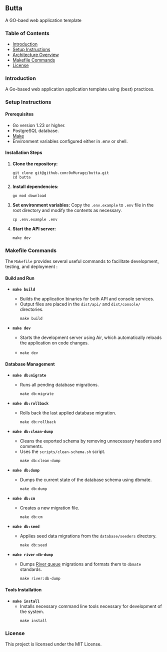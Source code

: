 ## Butta
A GO-baed web application template
### Table of Contents
- [Introduction](#introduction)
- [Setup Instructions](#setup-instructions)
- [Architecture Overview](./docs/architecture.md)
- [Makefile Commands](#makefile-commands)
- [License](#license)

### Introduction
A Go-based web application application template using (best) practices.

### Setup Instructions
#### Prerequisites
- Go version 1.23 or higher.
- PostgreSQL database. 
- [Make](https://www.gnu.org/software/make/)
- Environment variables configured either in .env or shell.


#### Installation Steps
1. **Clone the repository:**
   ```shell
   git clone git@github.com:0xMurage/butta.git
   cd butta
   ```
2. **Install dependencies:**
   ```shell
   go mod download
   ```
3. **Set environment variables:**
   Copy the `.env.example` to  `.env` file in the root directory and modify the contents as necessary.
   ```shell
   cp .env.example .env
   ```
4. **Start the API server:**
   ```shell
   make dev
   ```


### Makefile Commands

The `Makefile` provides several useful commands to facilitate development, testing, and deployment :

#### Build and Run

- **`make build`**
    - Builds the application binaries for both API and console services.
    - Output files are placed in the `dist/api/` and `dist/console/` directories.
      ```shell
      make build
      ```

- **`make dev`**
    - Starts the development server using Air, which automatically reloads the application on code changes.

    - ```shell
      make dev
      ```


#### Database Management

- **`make db:migrate`**
    - Runs all pending database migrations.
      ```shell
      make db:migrate
      ```


- **`make db:rollback`**
    - Rolls back the last applied database migration.

      ```shell
      make db:rollback
      ```


- **`make db:clean-dump`**
    - Cleans the exported schema by removing unnecessary headers and comments.
    - Uses the `scripts/clean-schema.sh` script.
       ```shell
      make db:clean-dump
      ```


- **`make db:dump`**
    - Dumps the current state of the database schema using dbmate.
       ```shell
      make db:dump
      ```


- **`make db:cm`**
    - Creates a new migration file.
       ```shell
      make db:cm
      ```


- **`make db:seed`**
    - Applies seed data migrations from the `database/seeders` directory.
      ```shell
      make db:seed
      ```


- **`make river:db-dump`**
    - Dumps [River queue](https://github.com/riverqueue/river) migrations and formats them to `dbmate` standards.
       ```shell
      make river:db-dump
      ```


#### Tools Installation

- **`make install`**
    - Installs necessary command line tools necessary for development of the system.
      ```shell
      make install
      ```

### License
This project is licensed under the MIT License.